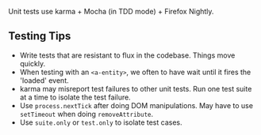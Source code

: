 Unit tests use karma + Mocha (in TDD mode) + Firefox Nightly.

## Testing Tips

- Write tests that are resistant to flux in the codebase. Things move quickly.
- When testing with an `<a-entity>`, we often to have wait until it fires the
  'loaded' event.
- karma may misreport test failures to other unit tests. Run one test suite at
  a time to isolate the test failure.
- Use `process.nextTick` after doing DOM manipulations. May have to use
  `setTimeout` when doing `removeAttribute`.
- Use `suite.only` or `test.only` to isolate test cases.
